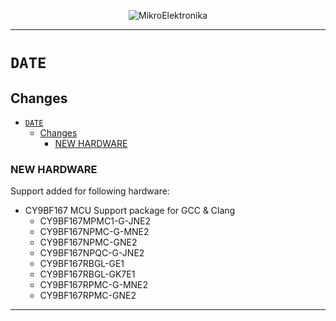 <p align="center">
  <img src="http://www.mikroe.com/img/designs/beta/logo_small.png?raw=true" alt="MikroElektronika"/>
</p>

---

# `DATE`

## Changes

- [`DATE`](#date)
  - [Changes](#changes)
    - [NEW HARDWARE](#new-hardware)

### NEW HARDWARE

Support added for following hardware:

+ CY9BF167 MCU Support package for GCC & Clang
  + CY9BF167MPMC1-G-JNE2
  + CY9BF167NPMC-G-MNE2
  + CY9BF167NPMC-GNE2
  + CY9BF167NPQC-G-JNE2
  + CY9BF167RBGL-GE1
  + CY9BF167RBGL-GK7E1
  + CY9BF167RPMC-G-MNE2
  + CY9BF167RPMC-GNE2

---
